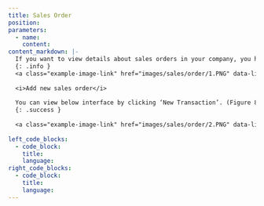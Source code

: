 ```yaml
---
title: Sales Order
position:
parameters:
  - name:
    content:
content_markdown: |-
  If you want to view details about sales orders in your company, you have to click ‘Sales Order’ tab. Then you can view below interface. (Figure 8.2.0) Top of the page, you can view summary of the top ordered items, daily total sales order history, invoiced sales orders. To add new sales order, you have to click ‘New transaction’ button. 
  {: .info }
  <a class="example-image-link" href="images/sales/order/1.PNG" data-lightbox="example-1"><img class="example-image" src="images/sales/order/1.PNG" data-lightbox="example-1" alt=""></a> 
  
  <i>Add new sales order</i>
  
  You can view below interface by clicking ‘New Transaction’. (Figure 8.2.1) There ‘Location’, ‘Customer’, ‘Salesman’ and ‘Item’ are autocompleted fields. By clicking plus mark which is behind the ‘Customer’ field, you can add new customer to the system. After filling relevant details, you have to click ‘Add’ button. Then the details will load to the table. 
  {: .success }
  
  <a class="example-image-link" href="images/sales/order/2.PNG" data-lightbox="example-1"><img class="example-image" src="images/sales/order/2.PNG" data-lightbox="example-1" alt=""></a> 
  
left_code_blocks:
  - code_block:
    title:
    language:
right_code_blocks:
  - code_block:
    title:
    language:
---
```

